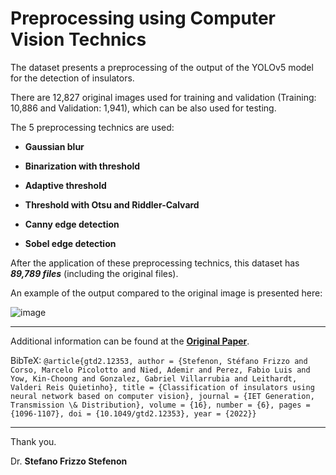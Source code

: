 # Preprocessing using Computer Vision Technics

The dataset presents a preprocessing of the output of the YOLOv5 model for the detection of insulators.

There are 12,827 original images used for training and validation (Training: 10,886 and Validation: 1,941), which can be also used for testing.
 
The 5 preprocessing technics are used:

* **Gaussian blur**

* **Binarization with threshold**

* **Adaptive threshold**

* **Threshold with Otsu and Riddler-Calvard**

* **Canny edge detection**

* **Sobel edge detection**

After the application of these preprocessing technics, this dataset has ***89,789 files*** (including the original files).

An example of the output compared to the original image is presented here:

![image](https://user-images.githubusercontent.com/88292916/203595844-cadc0239-f1aa-4445-9e5c-1626546b63a4.png)

---

Additional information can be found at the **[Original Paper](https://doi.org/10.1007/s00202-022-01641-1)**.

BibTeX:
`@article{gtd2.12353, author = {Stefenon, Stéfano Frizzo and Corso, Marcelo Picolotto and Nied, Ademir and Perez, Fabio Luis and Yow, Kin-Choong and Gonzalez, Gabriel Villarrubia and Leithardt, Valderi Reis Quietinho}, title = {Classification of insulators using neural network based on computer vision}, journal = {IET Generation, Transmission \& Distribution}, volume = {16}, number = {6}, pages = {1096-1107}, doi = {10.1049/gtd2.12353}, year = {2022}}`

---

Thank you.

Dr. **Stefano Frizzo Stefenon**
